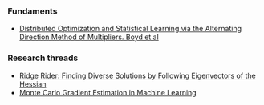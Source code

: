 ### Fundaments
- [Distributed Optimization and Statistical Learning via the Alternating Direction Method of Multipliers. Boyd et al](https://www.uio.no/studier/emner/matnat/math/STK4051/v20/admm_distr_stats.pdf)


### Research threads
- [Ridge Rider: Finding Diverse Solutions by Following Eigenvectors of the Hessian](https://papers.nips.cc/paper/2020/file/08425b881bcde94a383cd258cea331be-Paper.pdf)
- [Monte Carlo Gradient Estimation in Machine Learning](https://www.jmlr.org/papers/volume21/19-346/19-346.pdf)
